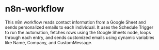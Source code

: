 # n8n-workflow
This n8n workflow reads contact information from a Google Sheet and sends personalized emails to each individual. It uses the Schedule Trigger to run the automation, fetches rows using the Google Sheets node, loops through each entry, and sends customized emails using dynamic variables like Name, Company, and CustomMessage.
